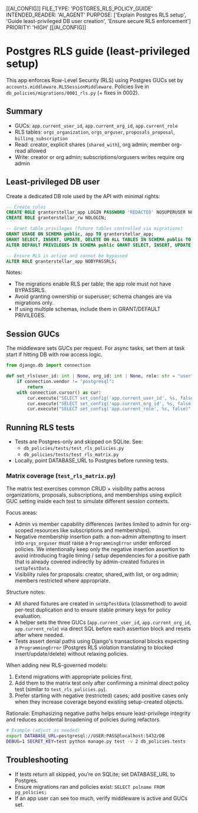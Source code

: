 [[AI_CONFIG]]
FILE_TYPE: 'POSTGRES_RLS_POLICY_GUIDE'
INTENDED_READER: 'AI_AGENT'
PURPOSE: ['Explain Postgres RLS setup', 'Guide least-privileged DB user creation', 'Ensure secure RLS enforcement']
PRIORITY: 'HIGH'
[[/AI_CONFIG]]

# Postgres RLS guide (least-privileged setup)

This app enforces Row-Level Security (RLS) using Postgres GUCs set by `accounts.middleware.RLSSessionMiddleware`. Policies live in `db_policies/migrations/0001_rls.py` (+ fixes in 0002).

## Summary

- GUCs: `app.current_user_id`, `app.current_org_id`, `app.current_role`
- RLS tables: `orgs_organization`, `orgs_orguser`, `proposals_proposal`, `billing_subscription`
- Read: creator, explicit shares (`shared_with`), org admin; member org-read allowed
- Write: creator or org admin; subscriptions/orgusers writes require org admin

## Least-privileged DB user

Create a dedicated DB role used by the API with minimal rights:

```sql
-- Create roles
CREATE ROLE granterstellar_app LOGIN PASSWORD 'REDACTED' NOSUPERUSER NOCREATEDB NOCREATEROLE NOINHERIT;
CREATE ROLE granterstellar_rw NOLOGIN;

-- Grant table privileges (future tables controlled via migrations)
GRANT USAGE ON SCHEMA public, app TO granterstellar_app;
GRANT SELECT, INSERT, UPDATE, DELETE ON ALL TABLES IN SCHEMA public TO granterstellar_app;
ALTER DEFAULT PRIVILEGES IN SCHEMA public GRANT SELECT, INSERT, UPDATE, DELETE ON TABLES TO granterstellar_app;

-- Ensure RLS is active and cannot be bypassed
ALTER ROLE granterstellar_app NOBYPASSRLS;
```

Notes:

- The migrations enable RLS per table; the app role must not have BYPASSRLS.
- Avoid granting ownership or superuser; schema changes are via migrations only.
- If using multiple schemas, include them in GRANT/DEFAULT PRIVILEGES.

## Session GUCs

The middleware sets GUCs per request. For async tasks, set them at task start if hitting DB with row access logic.

```python
from django.db import connection

def set_rls(user_id: int | None, org_id: int | None, role: str = "user") -> None:
    if connection.vendor != "postgresql":
        return
    with connection.cursor() as cur:
        cur.execute("SELECT set_config('app.current_user_id', %s, false)", [str(user_id) if user_id else ""])
        cur.execute("SELECT set_config('app.current_org_id', %s, false)", [str(org_id) if org_id else ""])
        cur.execute("SELECT set_config('app.current_role', %s, false)", [role or "user"])
```

## Running RLS tests

- Tests are Postgres-only and skipped on SQLite. See:
  - `db_policies/tests/test_rls_policies.py`
  - `db_policies/tests/test_rls_matrix.py`
- Locally, point DATABASE_URL to Postgres before running tests.

### Matrix coverage (`test_rls_matrix.py`)

The matrix test exercises common CRUD + visibility paths across organizations, proposals, subscriptions, and memberships using explicit GUC setting inside each test to simulate different session contexts.

Focus areas:

- Admin vs member capability differences (writes limited to admin for org-scoped resources like subscriptions and memberships).
- Negative membership insertion path: a non-admin attempting to insert into `orgs_orguser` must raise a `ProgrammingError` under enforced policies. We intentionally keep only the negative insertion assertion to avoid introducing fragile timing / setup dependencies for a positive path that is already covered indirectly by admin-created fixtures in `setUpTestData`.
- Visibility rules for proposals: creator, shared_with list, or org admin; members restricted where appropriate.

Structure notes:

- All shared fixtures are created in `setUpTestData` (classmethod) to avoid per-test duplication and to ensure stable primary keys for policy evaluation.
- A helper sets the three GUCs (`app.current_user_id`, `app.current_org_id`, `app.current_role`) via direct SQL before each assertion block and resets after where needed.
- Tests assert denial paths using Django's transactional blocks expecting a `ProgrammingError` (Postgres RLS violation translating to blocked insert/update/delete) without relaxing policies.

When adding new RLS-governed models:

1. Extend migrations with appropriate policies first.
2. Add them to the matrix test only after confirming a minimal direct policy test (similar to `test_rls_policies.py`).
3. Prefer starting with negative (restricted) cases; add positive cases only when they increase coverage beyond existing setup-created objects.

Rationale: Emphasizing negative paths helps ensure least-privilege integrity and reduces accidental broadening of policies during refactors.

```bash
# Example (adjust as needed)
export DATABASE_URL=postgresql://USER:PASS@localhost:5432/DB
DEBUG=1 SECRET_KEY=test python manage.py test -v 2 db_policies.tests
```

## Troubleshooting

- If tests return all skipped, you’re on SQLite; set DATABASE_URL to Postgres.
- Ensure migrations ran and policies exist: `SELECT polname FROM pg_policies;`
- If an app user can see too much, verify middleware is active and GUCs set.
